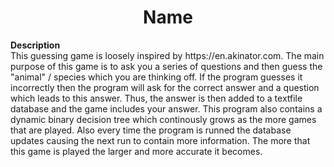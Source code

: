 <h1 align="center">Name</h1>
<p align="left"><strong>Description</strong>
<br>This guessing game is loosely inspired by https://en.akinator.com. The main purpose of this game is to ask you a series of questions and then guess the "animal" / species which you are thinking off. If the program guesses it incorrectly then the program will ask for the correct answer and a question which leads to this answer. Thus, the answer is then added to a textfile database and the game includes your answer. This program also contains a dynamic binary decision tree which continously grows as the more games that are played. Also every time the program is runned the database updates causing the next run to contain more information. The more that this game is played the larger and more accurate it becomes. </p>
